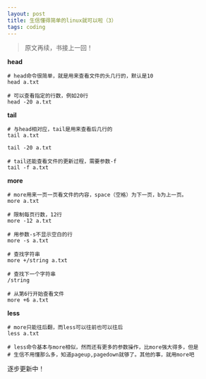 ```yaml
---
layout: post
title: 生信懂得简单的linux就可以啦（3）
tags: coding
---
```

>原文再续，书接上一回！

**head**
```
# head命令很简单，就是用来查看文件的头几行的，默认是10
head a.txt

# 可以查看指定的行数，例如20行
head -20 a.txt
```

**tail**
```
# 与head相对应，tail是用来查看后几行的
tail a.txt

tail -20 a.txt

# tail还能查看文件的更新过程，需要参数-f
tail -f a.txt
```

**more**
```
# more用来一页一页看文件的内容，space（空格）为下一页，b为上一页。
more a.txt

# 限制每页行数，12行
more -12 a.txt

# 用参数-s不显示空白的行
more -s a.txt

# 查找字符串
more +/string a.txt

# 查找下一个字符串
/string

# 从第6行开始查看文件
more +6 a.txt
```

**less**
```
# more只能往后翻，而less可以往前也可以往后
less a.txt

# less命令基本与more相似，然而还有更多的参数操作，比more强大得多，但是
# 生信不用懂那么多，知道pageup,pagedown就够了。其他的事，就用more吧
```


 逐步更新中！

[T_T]:铁石心肠